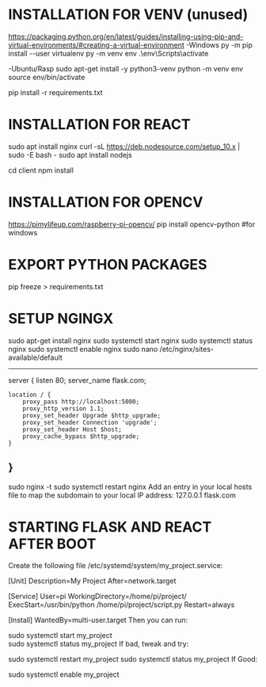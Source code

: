 # INSTALLATION FOR VENV (unused)

https://packaging.python.org/en/latest/guides/installing-using-pip-and-virtual-environments/#creating-a-virtual-environment
-Windows
py -m pip install --user virtualenv
py -m venv env
.\env\Scripts\activate

-Ubuntu/Rasp
sudo apt-get install -y python3-venv
python -m venv env
source env/bin/activate

pip install -r requirements.txt

# INSTALLATION FOR REACT

sudo apt install nginx
curl -sL https://deb.nodesource.com/setup_10.x | sudo -E bash -
sudo apt install nodejs

cd client
npm install

# INSTALLATION FOR OPENCV

https://pimylifeup.com/raspberry-pi-opencv/
pip install opencv-python #for windows

# EXPORT PYTHON PACKAGES

pip freeze > requirements.txt

# SETUP NGINGX

sudo apt-get install nginx
sudo systemctl start nginx
sudo systemctl status nginx
sudo systemctl enable nginx
sudo nano /etc/nginx/sites-available/default

---

server {
listen 80;
server_name flask.com;

    location / {
        proxy_pass http://localhost:5000;
        proxy_http_version 1.1;
        proxy_set_header Upgrade $http_upgrade;
        proxy_set_header Connection 'upgrade';
        proxy_set_header Host $host;
        proxy_cache_bypass $http_upgrade;
    }

## }

sudo nginx -t
sudo systemctl restart nginx
Add an entry in your local hosts file to map the subdomain to your local IP address:
127.0.0.1 flask.com

# STARTING FLASK AND REACT AFTER BOOT

Create the following file /etc/systemd/system/my_project.service:

[Unit]
Description=My Project
After=network.target

[Service]
User=pi
WorkingDirectory=/home/pi/project/
ExecStart=/usr/bin/python /home/pi/project/script.py
Restart=always

[Install]
WantedBy=multi-user.target
Then you can run:

sudo systemctl start my_project  
sudo systemctl status my_project
If bad, tweak and try:

sudo systemctl restart my_project
sudo systemctl status my_project
If Good:

sudo systemctl enable my_project
